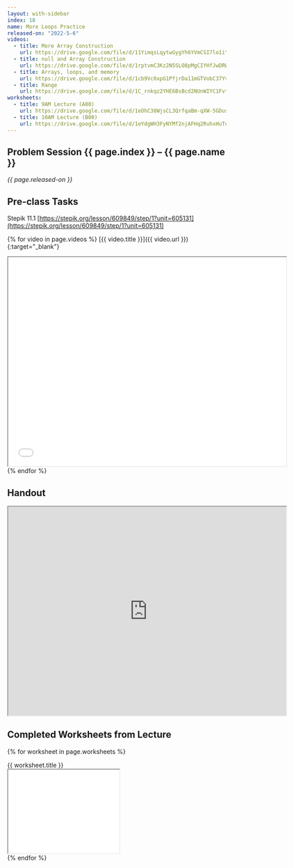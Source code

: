 ```yaml
---
layout: with-sidebar
index: 18
name: More Loops Practice
released-on: "2022-5-6"
videos:
  - title: More Array Construction
    url: https://drive.google.com/file/d/11YimqsLqytwGygYh6YVmCSI7lo1iYHo_
  - title: null and Array Construction
    url: https://drive.google.com/file/d/1rptvmC3Kz2N5SLO8pMgCIYHfJwDRWf6O
  - title: Arrays, loops, and memory
    url: https://drive.google.com/file/d/1cb9Vc0xpG1PfjrDa11mGTVobC37YvuLJ
  - title: Range
    url: https://drive.google.com/file/d/1C_rnkqz2YHE6BsBcd2NUnWIYC1Fvts5Z
worksheets:
  - title: 9AM Lecture (A00)
    url: https://drive.google.com/file/d/1eOhC38WjsCL3QrfqaBm-qXW-5GDus2re
  - title: 10AM Lecture (B00)
    url: https://drive.google.com/file/d/1eYdgWH3FyNYMf2njAFHq2RuhxHuTo3AL
---
```


## Problem Session {{ page.index }} – {{ page.name }}

_{{ page.released-on }}_

## Pre-class Tasks

Stepik 11.1 [https://stepik.org/lesson/609849/step/1?unit=605131](https://stepik.org/lesson/609849/step/1?unit=605131)

{% for video in page.videos %}
[{{ video.title }}]({{ video.url }}){:target="_blank"}

<iframe src="{{ video.url }}/preview" width="640" height="480" allow="autoplay"></iframe>
{% endfor %}

## Handout

<iframe src="https://drive.google.com/file/d/1vqGZv0lfre5yOBDbsjskqr-1SGvn0kij/preview" width="640" height="480" allow="autoplay"></iframe>

## Completed Worksheets from Lecture

{% for worksheet in page.worksheets %}
<div class="worksheetBox">
{{ worksheet.title }}
<br>
<iframe src="{{ worksheet.url }}/preview" width="256" height="192" allow="autoplay"></iframe>
</div>
{% endfor %}